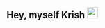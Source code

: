 ## Hey, myself Krish <img src="https://media.giphy.com/media/ve43TyDQ3B4me7d22z/giphy.gif" width="25px">
